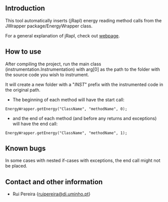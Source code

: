Introduction
--------------------------------------------------------------

This tool automatically inserts (jRapl) energy reading method calls from the JWrapper package/EnergyWrapper class. 

For a general explanation of jRapl, check out [webpage](http://kliu20.github.io/jRAPL/).


How to use
--------------------------------------------------------------

After compiling the project, run the main class (instrumentation.Instrumentation) with arg[0] as the path to the folder with the source code you wish to instrument.

It will create a new folder with a "_INST_" prefix with the instrumented code in the original path.

- The beginning of each method will have the start call:

`EnergyWrapper.getEnergy("ClassName", "methodName", 0);`

- and the end of each method (and before any returns and exceptions) will have the end call:

`EnergyWrapper.getEnergy("ClassName", "methodName", 1);`




Known bugs
--------------------------------------------------------------

In some cases with nested if-cases with exceptions, the end call might not be placed. 

Contact and other information
--------------------------------------------------------------
- Rui Pereira {ruipereira@di.uminho.pt}
